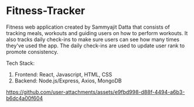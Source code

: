 # Fitness-Tracker
Fitness web application created by Sammyajit Datta that consists of tracking meals, workouts and guiding users on how to perform workouts.
It also tracks daily check-ins to make sure users can see how many times they've used the app. The daily check-ins are used to update user rank to promote consistency.

Tech Stack:
  1. Frontend: React, Javascript, HTML, CSS
  2. Backend: Node.js/Express, Axios, MongoDB

https://github.com/user-attachments/assets/e9fbd998-d88f-4494-a6b3-b6dc4a00f604
